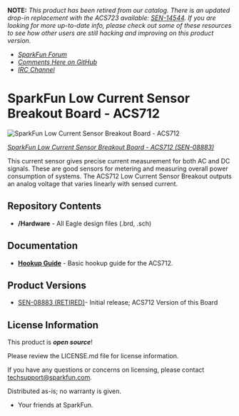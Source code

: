 **NOTE:** *This product has been retired from our catalog. There is an updated drop-in replacement with the ACS723 available: [SEN-14544](https://github.com/sparkfun/Current_Sensor_Breakout-ACS723-Low_Current). If you are looking for more up-to-date info, please check out some of these resources to see how other users are still hacking and improving on this product version.*

* *[SparkFun Forum](https://forum.sparkfun.com/)*
* *[Comments Here on GitHub](https://github.com/sparkfun/Low_Current_Sensor_Breakout-ACS712/issues)*
* *[IRC Channel](https://www.sparkfun.com/news/263)*

SparkFun Low Current Sensor Breakout Board - ACS712
======================================================

![SparkFun Low Current Sensor Breakout Board - ACS712](https://cdn.sparkfun.com//assets/parts/2/1/5/6/08883-1.jpg)

[*SparkFun Low Current Sensor Breakout Board - ACS712 (SEN-08883)*](https://www.sparkfun.com/products/8883) 

This current sensor gives precise current measurement for both AC and DC signals. 
These are good sensors for metering and measuring overall power consumption of systems.
The ACS712 Low Current Sensor Breakout outputs an analog voltage that varies linearly with sensed current.

Repository Contents
-------------------
* **/Hardware** - All Eagle design files (.brd, .sch)

Documentation
--------------
* **[Hookup Guide](https://learn.sparkfun.com/tutorials/acs712-low-current-sensor-hookup-guide)** - Basic hookup guide for the ACS712.

Product Versions
----------------

* [SEN-08883 (RETIRED)](https://www.sparkfun.com/products/8883)- Initial release; ACS712 Version of this Board

License Information
-------------------

This product is _**open source**_! 

Please review the LICENSE.md file for license information. 

If you have any questions or concerns on licensing, please contact techsupport@sparkfun.com.

Distributed as-is; no warranty is given.

- Your friends at SparkFun.

_<COLLABORATION CREDIT>_
